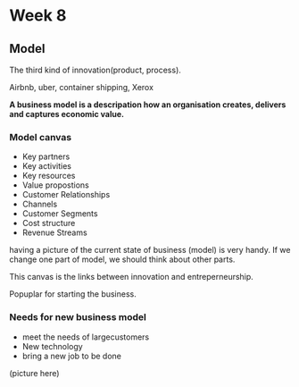 # Week 8



## Model

The third kind of innovation(product, process).

Airbnb, uber, container shipping, Xerox

**A business model is a descripation how an organisation creates, delivers and captures economic value.**





### Model canvas

* Key partners
* Key activities
* Key resources
* Value propostions
* Customer Relationships
* Channels
* Customer Segments
* Cost structure
* Revenue Streams

having a picture of the current state of business (model) is very handy. If we change one part of model, we should think about other parts.

This canvas is the links between innovation and entreperneurship.

Popuplar for starting the business.





### Needs for new business model

* meet the needs of largecustomers
* New technology
* bring a new job to be done

(picture here)